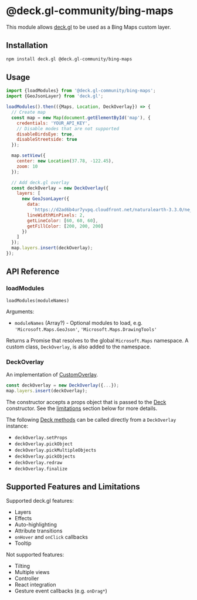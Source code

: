 # @deck.gl-community/bing-maps

This module allows [deck.gl](https://deck.gl) to be used as a Bing Maps custom layer.

## Installation

```bash
npm install deck.gl @deck.gl-community/bing-maps
```

## Usage

```js
import {loadModules} from '@deck.gl-community/bing-maps';
import {GeoJsonLayer} from 'deck.gl';

loadModules().then(({Maps, Location, DeckOverlay}) => {
  // Create map
  const map = new Map(document.getElementById('map'), {
    credentials: 'YOUR_API_KEY',
    // Disable modes that are not supported
    disableBirdsEye: true,
    disableStreetside: true
  });

  map.setView({
    center: new Location(37.78, -122.45),
    zoom: 10
  });

  // Add deck.gl overlay
  const deckOverlay = new DeckOverlay({
    layers: [
      new GeoJsonLayer({
        data:
          'https://d2ad6b4ur7yvpq.cloudfront.net/naturalearth-3.3.0/ne_50m_admin_0_scale_rank.geojson',
        lineWidthMinPixels: 2,
        getLineColor: [60, 60, 60],
        getFillColor: [200, 200, 200]
      })
    ]
  });
  map.layers.insert(deckOverlay);
});
```

## API Reference

### loadModules

`loadModules(moduleNames)`

Arguments:

- `moduleNames` (Array<String>?) - Optional modules to load, e.g. `'Microsoft.Maps.GeoJson'`, `'Microsoft.Maps.DrawingTools'`

Returns a Promise that resolves to the global `Microsoft.Maps` namespace. A custom class, `DeckOverlay`, is also added to the namespace.

### DeckOverlay

An implementation of [CustomOverlay](https://docs.microsoft.com/en-us/bingmaps/v8-web-control/map-control-api/customoverlay-class).

```js
const deckOverlay = new DeckOverlay({...});
map.layers.insert(deckOverlay);
```

The constructor accepts a props object that is passed to the [Deck](https://deck.gl/docs/api-reference/core/deck) constructor. See the [limitations](#supported-features-and-limitations) section below for more details.

The following [Deck methods](https://deck.gl/docs/api-reference/core/deck#methods) can be called directly from a `DeckOverlay` instance:

- `deckOverlay.setProps`
- `deckOverlay.pickObject`
- `deckOverlay.pickMultipleObjects`
- `deckOverlay.pickObjects`
- `deckOverlay.redraw`
- `deckOverlay.finalize`

## Supported Features and Limitations

Supported deck.gl features:

- Layers
- Effects
- Auto-highlighting
- Attribute transitions
- `onHover` and `onClick` callbacks
- Tooltip

Not supported features:

- Tilting
- Multiple views
- Controller
- React integration
- Gesture event callbacks (e.g. `onDrag*`)
